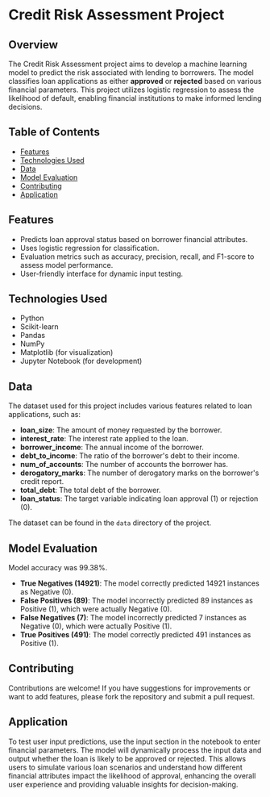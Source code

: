 # Credit Risk Assessment Project

## Overview

The Credit Risk Assessment project aims to develop a machine learning model to predict the risk associated with lending to borrowers. The model classifies loan applications as either **approved** or **rejected** based on various financial parameters. This project utilizes logistic regression to assess the likelihood of default, enabling financial institutions to make informed lending decisions.

## Table of Contents

- [Features](#features)
- [Technologies Used](#technologies-used)
- [Data](#data)
- [Model Evaluation](#model-evaluation)
- [Contributing](#contributing)
- [Application](#application)

## Features

- Predicts loan approval status based on borrower financial attributes.
- Uses logistic regression for classification.
- Evaluation metrics such as accuracy, precision, recall, and F1-score to assess model performance.
- User-friendly interface for dynamic input testing.

## Technologies Used

- Python
- Scikit-learn
- Pandas
- NumPy
- Matplotlib (for visualization)
- Jupyter Notebook (for development)

## Data

The dataset used for this project includes various features related to loan applications, such as:

- **loan_size**: The amount of money requested by the borrower.
- **interest_rate**: The interest rate applied to the loan.
- **borrower_income**: The annual income of the borrower.
- **debt_to_income**: The ratio of the borrower's debt to their income.
- **num_of_accounts**: The number of accounts the borrower has.
- **derogatory_marks**: The number of derogatory marks on the borrower's credit report.
- **total_debt**: The total debt of the borrower.
- **loan_status**: The target variable indicating loan approval (1) or rejection (0).

The dataset can be found in the `data` directory of the project.

## Model Evaluation

Model accuracy was 99.38%. 

- **True Negatives (14921)**: The model correctly predicted 14921 instances as Negative (0).
- **False Positives (89)**: The model incorrectly predicted 89 instances as Positive (1), which were actually Negative (0).
- **False Negatives (7)**: The model incorrectly predicted 7 instances as Negative (0), which were actually Positive (1).
- **True Positives (491)**: The model correctly predicted 491 instances as Positive (1).

## Contributing

Contributions are welcome! If you have suggestions for improvements or want to add features, please fork the repository and submit a pull request.

## Application 

To test user input predictions, use the input section in the notebook to enter financial parameters. The model will dynamically process the input data and output whether the loan is likely to be approved or rejected. This allows users to simulate various loan scenarios and understand how different financial attributes impact the likelihood of approval, enhancing the overall user experience and providing valuable insights for decision-making.

